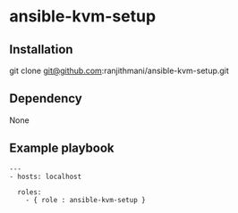 # ansible-kvm-setup

## Installation

git clone git@github.com:ranjithmani/ansible-kvm-setup.git

## Dependency 

None

## Example playbook

```
---
- hosts: localhost
  
  roles:
    - { role : ansible-kvm-setup }
```

